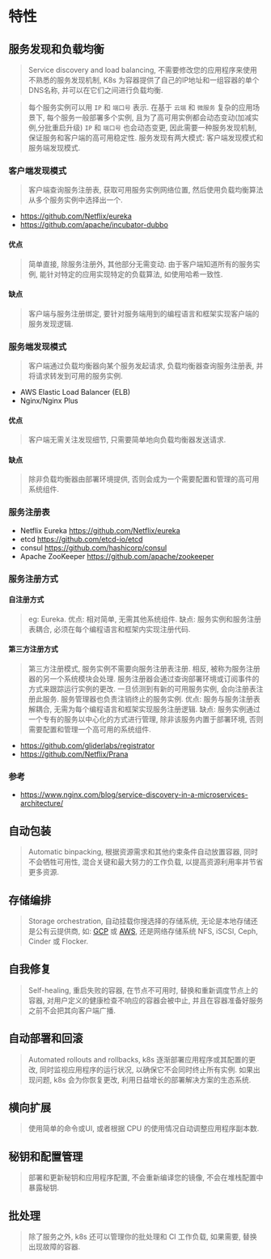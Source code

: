 # 特性

## 服务发现和负载均衡
> Service discovery and load balancing, 不需要修改您的应用程序来使用不熟悉的服务发现机制, K8s 为容器提供了自己的IP地址和一组容器的单个DNS名称, 并可以在它们之间进行负载均衡.

> 每个服务实例可以用 `IP` 和 `端口号` 表示. 在基于 `云端` 和 `微服务` 复杂的应用场景下, 每个服务一般部署多个实例, 且为了高可用实例都会动态变动(加减实例,分批重启升级) `IP` 和 `端口号` 也会动态变更, 因此需要一种服务发现机制, 保证服务和客户端的高可用稳定性. 服务发现有两大模式: 客户端发现模式和服务端发现模式.

### 客户端发现模式

> 客户端查询服务注册表, 获取可用服务实例网络位置, 然后使用负载均衡算法从多个服务实例中选择出一个.

- https://github.com/Netflix/eureka
- https://github.com/apache/incubator-dubbo

#### 优点

> 简单直接, 除服务注册外, 其他部分无需变动. 由于客户端知道所有的服务实例, 能针对特定的应用实现特定的负载算法, 如使用哈希一致性.

#### 缺点

> 客户端与服务注册绑定, 要针对服务端用到的编程语言和框架实现客户端的服务发现逻辑.

### 服务端发现模式

> 客户端通过负载均衡器向某个服务发起请求, 负载均衡器查询服务注册表, 并将请求转发到可用的服务实例.

- AWS Elastic Load Balancer (ELB)
- Nginx/Nginx Plus

#### 优点

> 客户端无需关注发现细节, 只需要简单地向负载均衡器发送请求.

#### 缺点

> 除非负载均衡器由部署环境提供, 否则会成为一个需要配置和管理的高可用系统组件.

### 服务注册表

- Netflix Eureka https://github.com/Netflix/eureka
- etcd https://github.com/etcd-io/etcd
- consul https://github.com/hashicorp/consul
- Apache ZooKeeper https://github.com/apache/zookeeper

### 服务注册方式

#### 自注册方式

> eg: Eureka. 优点: 相对简单, 无需其他系统组件. 缺点: 服务实例和服务注册表耦合, 必须在每个编程语言和框架内实现注册代码.

#### 第三方注册方式

> 第三方注册模式, 服务实例不需要向服务注册表注册. 相反, 被称为服务注册器的另一个系统模块会处理. 服务注册器会通过查询部署环境或订阅事件的方式来跟踪运行实例的更改. 一旦侦测到有新的可用服务实例, 会向注册表注册此服务. 服务管理器也负责注销终止的服务实例. 优点: 服务与服务注册表解耦合, 无需为每个编程语言和框架实现服务注册逻辑. 缺点: 服务实例通过一个专有的服务以中心化的方式进行管理, 除非该服务内置于部署环境, 否则需要配置和管理一个高可用的系统组件.

- https://github.com/gliderlabs/registrator
- https://github.com/Netflix/Prana

### 参考

- https://www.nginx.com/blog/service-discovery-in-a-microservices-architecture/

## 自动包装
> Automatic binpacking, 根据资源需求和其他约束条件自动放置容器, 同时不会牺牲可用性, 混合关键和最大努力的工作负载, 以提高资源利用率并节省更多资源.

## 存储编排
> Storage orchestration, 自动挂载你搜选择的存储系统, 无论是本地存储还是公有云提供商, 如: [GCP](https://cloud.google.com/storage/) 或 [AWS](https://amazonaws-china.com/cn/products/storage/), 还是网络存储系统 NFS, iSCSI, Ceph, Cinder 或 Flocker.

## 自我修复
> Self-healing, 重启失败的容器, 在节点不可用时, 替换和重新调度节点上的容器, 对用户定义的健康检查不响应的容器会被中止, 并且在容器准备好服务之前不会把其向客户端广播.

## 自动部署和回滚
> Automated rollouts and rollbacks, k8s 逐渐部署应用程序或其配置的更改, 同时监视应用程序的运行状况, 以确保它不会同时终止所有实例. 如果出现问题, k8s 会为你恢复更改, 利用日益增长的部署解决方案的生态系统.

## 横向扩展
> 使用简单的命令或UI, 或者根据 CPU 的使用情况自动调整应用程序副本数.

## 秘钥和配置管理
> 部署和更新秘钥和应用程序配置, 不会重新编译您的镜像, 不会在堆栈配置中暴露秘钥.

## 批处理
> 除了服务之外, k8s 还可以管理你的批处理和 CI 工作负载, 如果需要, 替换出现故障的容器.
